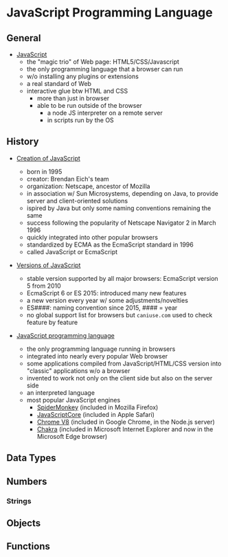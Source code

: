 # JavaScript Programming Language

## General

+ [JavaScript](../WebDev/Frontend-W3C/5-JavaScript/01b-JSIntro.md#notes-for-123-javascript-is-the-interactive-glue)
  + the "magic trio" of Web page: HTML5/CSS/Javascript
  + the only programming language that a browser can run
  + w/o installing any plugins or extensions
  + a real standard of Web
  + interactive glue btw HTML and CSS
    + more than just in browser
    + able to be run outside of the browser
      + a node JS interpreter on a remote server
      + in scripts run by the OS


## History

+ [Creation of JavaScript](../WebDev/Frontend-W3C/5-JavaScript/01b-JSIntro.md#notes-for-124-javascript-history)
  + born in 1995
  + creator: Brendan Eich's team
  + organization: Netscape, ancestor of Mozilla
  + in association w/ Sun Microsystems, depending on Java, to provide server and client-oriented solutions
  + ispired by Java but only some naming conventions remaining the same
  + success following the popularity of Netscape Navigator 2 in March 1996
  + quickly integrated into other popular browsers
  + standardized by ECMA as the EcmaScript standard in 1996
  + called JavaScript or EcmaScript

+ [Versions of JavaScript](../WebDev/Frontend-W3C/5-JavaScript/01b-JSIntro.md#notes-for-124-javascript-history)
  + stable version supported by all major browsers: EcmaScript version 5 from 2010
  + EcmaScript 6 or ES 2015: introduced many new features
  + a new version every year w/ some adjustments/novelties
  + ES####: naming convention since 2015, #### = year
  + no global support list for browsers but `caniuse.com` used to check feature by feature

+ [JavaScript programming language](../WebDev/Frontend-W3C/5-JavaScript/01b-JSIntro.md#notes-for-124-javascript-history)
  + the only programming language running in browsers
  + integrated into nearly every popular Web browser
  + some applications compiled from JavaScript/HTML/CSS version into "classic" applications w/o a browser
  + invented to work not only on the client side but also on the server side
  + an interpreted language
  + most popular JavaScript engines
    + [SpiderMonkey](https://developer.mozilla.org/fr/docs/SpiderMonkey) (included in Mozilla Firefox)
    + [JavaScriptCore](https://developer.apple.com/reference/javascriptcore) (included in Apple Safari)
    + [Chrome V8](https://developers.google.com/v8/) (included in Google Chrome, in the Node.js server)
    + [Chakra](https://github.com/Microsoft/ChakraCore) (included in Microsoft Internet Explorer and now in the Microsoft Edge browser)


## Data Types




## Numbers




### Strings




## Objects





## Functions






